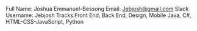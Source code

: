 Full Name: Joshua Emmanuel-Bessong
Email: Jebjosh@gmail.com
Slack Username: Jebjosh
Tracks:Front End, Back End, Design, Mobile
Java, C#, HTML-CSS-JavaScript, Python
